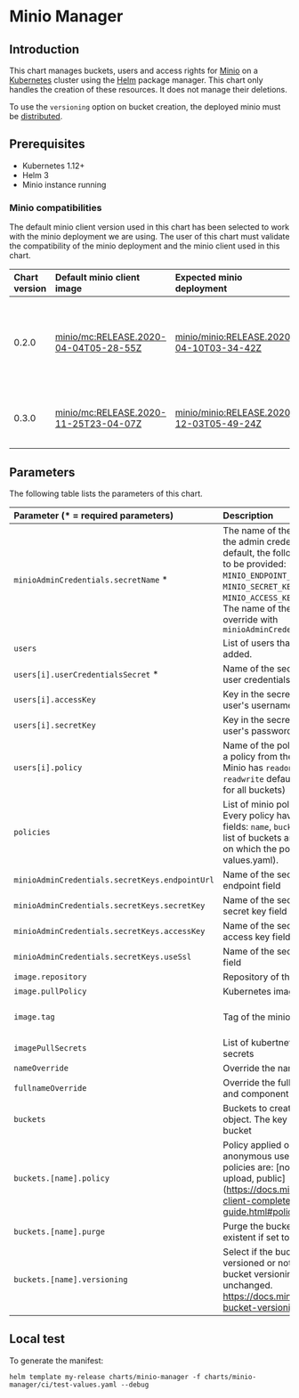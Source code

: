 # Minio Manager

## Introduction

This chart manages buckets, users and access rights for [Minio](https://min.io/) on a [Kubernetes](http://kubernetes.io) cluster using the [Helm](https://helm.sh) package manager.
This chart only handles the creation of these resources. It does not manage their deletions.

To use the `versioning` option on bucket creation, the deployed minio must be [distributed](https://docs.min.io/docs/distributed-minio-quickstart-guide.html).

## Prerequisites

- Kubernetes 1.12+
- Helm 3
- Minio instance running

### Minio compatibilities

The default minio client version used in this chart has been selected to work with the minio deployment we are using.
The user of this chart must validate the compatibility of the minio deployment and the minio client used in this chart.

| Chart version  | Default minio client image                                                                                    | Expected minio deployment                                                                                          | Chart features |
|:---------------|:--------------------------------------------------------------------------------------------------------------|:-------------------------------------------------------------------------------------------------------------------|---------------|
|0.2.0           |[minio/mc:RELEASE.2020-04-04T05-28-55Z](https://github.com/minio/mc/releases/tag/RELEASE.2020-04-04T05-28-55Z) |[minio/minio:RELEASE.2020-04-10T03-34-42Z](https://github.com/minio/minio/releases/tag/RELEASE.2020-04-10T03-34-42Z)| Users and policies management. Creation of buckets with policy and purge options.|
|0.3.0           |[minio/mc:RELEASE.2020-11-25T23-04-07Z](https://github.com/minio/mc/releases/tag/RELEASE.2020-11-25T23-04-07Z) |[minio/minio:RELEASE.2020-12-03T05-49-24Z](https://github.com/minio/minio/releases/tag/RELEASE.2020-12-03T05-49-24Z)| Add versioning option to bucket creation |

## Parameters

The following table lists the parameters of this chart.

| Parameter (* = required parameters)             | Description                                                                | default                    |
|:------------------------------------------------|:---------------------------------------------------------------------------|:---------------------------|
|`minioAdminCredentials.secretName` *             | The name of the secret containing the admin credentials. By the default, the following fields need to be provided: `MINIO_ENDPOINT_URL`, `MINIO_SECRET_KEY`, `MINIO_ACCESS_KEY`, `MINIO_USE_SSL`. The name of the field can be override with `minioAdminCredentials.secretKeys`||
|`users`                                          | List of users that need to be added.                                       |[]                          |
|`users[i].userCredentialsSecret` *               | Name of the secret containing the user credentials                         |                            |
|`users[i].accessKey`                             | Key in the secret containing the user's username (accesskey)               |accesskey                   |
|`users[i].secretKey`                             | Key in the secret containing the user's password (secretkey)               |secretkey                   |
|`users[i].policy`                                | Name of the policy to use. Can be a policy from the created one. Minio has `readonly`, `writeonly` and `readwrite` default policies applied for all buckets) |readonly |
|`policies`                                       | List of minio policies to create. Every policy have the following fields: `name`, `buckets` (non empty list of buckets and allowed actions on which the policy apply, see values.yaml). ||
|`minioAdminCredentials.secretKeys.endpointUrl`   | Name of the secret key for the endpoint field                              |endpointUrl                 |
|`minioAdminCredentials.secretKeys.secretKey`     | Name of the secret key for admin secret key field                          |secretKey                   |
|`minioAdminCredentials.secretKeys.accessKey`     | Name of the secret key for admin access key field                          |accessKey                   |
|`minioAdminCredentials.secretKeys.useSsl`        | Name of the secret key for use ssl field                                   |useSsl                      |
|`image.repository`                               | Repository of the minio image                                              |minio/mc                    |
|`image.pullPolicy`                               | Kubernetes image pull policy                                               |IfNotPresent                |
|`image.tag`                                      | Tag of the minio image                                                     |RELEASE.2020-11-25T23-04-07Z|
|`imagePullSecrets`                               | List of kubertnetes image pull secrets                                     |                            |
|`nameOverride`                                   | Override the name of the chart                                             |                            |
|`fullnameOverride`                               | Override the full name of the chart and component                          |                            |
|`buckets`                                        | Buckets to create as a YAML object. The key is the name of the bucket      |{}                          |
|`buckets.[name].policy`                          | Policy applied on the bucket for anonymous users. Allowed policies are: [none, download, upload, public] (https://docs.min.io/docs/minio-client-complete-guide.html#policy) |none |
|`buckets.[name].purge`                           | Purge the bucket if already existent if set to true                        |false                       |
|`buckets.[name].versioning`                      | Select if the bucket should be versioned or not. If unset, the bucket versioning will be unchanged. https://docs.min.io/docs/minio-bucket-versioning-guide.html|"" |

## Local test

To generate the manifest:
```shell
helm template my-release charts/minio-manager -f charts/minio-manager/ci/test-values.yaml --debug
```
